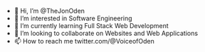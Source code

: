 - 👋 Hi, I’m @TheJonOden
- 👀 I’m interested in Software Engineering
- 🌱 I’m currently learning Full Stack Web Development
- 💞️ I’m looking to collaborate on Websites and Web Applications
- 📫 How to reach me twitter.com/@VoiceofOden

<!---
TheJonOden/TheJonOden is a ✨ special ✨ repository because its `README.md` (this file) appears on your GitHub profile.
You can click the Preview link to take a look at your changes.
--->
